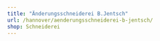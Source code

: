 ```yaml
---
title: "Änderungsschneiderei B.Jentsch"
url: /hannover/aenderungsschneiderei-b-jentsch/
shop: Schneiderei
---
```


